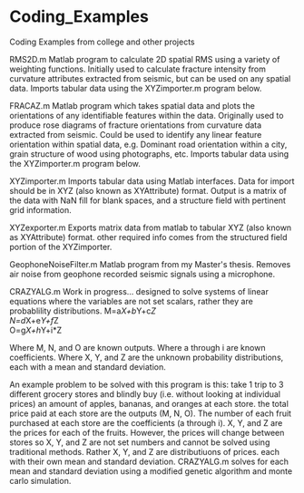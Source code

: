 # Coding_Examples
Coding Examples from college and other projects

RMS2D.m
Matlab program to calculate 2D spatial RMS using a variety of weighting functions.
Initially used to calculate fracture intensity from curvature attributes extracted from seismic, but can be used on any spatial data.
Imports tabular data using the XYZimporter.m program below.

FRACAZ.m
Matlab program which takes spatial data and plots the orientations of any identifiable features within the data.
Originally used to produce rose diagrams of fracture orientations from curvature data extracted from seismic.
Could be used to identify any linear feature orientation within spatial data, e.g.
Dominant road orientation within a city, grain structure of wood using photographs, etc.
Imports tabular data using the XYZimporter.m program below.

XYZimporter.m
Imports tabular data using Matlab interfaces. Data for import should be in XYZ (also known as XYAttribute) format.
Output is a matrix of the data with NaN fill for blank spaces, and a structure field with pertinent grid information.


XYZexporter.m
Exports matrix data from matlab to tabular XYZ (also known as XYAttribute) format.
other required info comes from the structured field portion of the XYZimporter.


GeophoneNoiseFilter.m
Matlab program from my Master's thesis. Removes air noise from geophone recorded seismic signals using a microphone.


CRAZYALG.m
Work in progress...
designed to solve systems of linear equations where the variables are not set scalars, rather they are probablility distributions. 
M=a*X+b*Y+c*Z  
N=d*X+e*Y+f*Z  
O=g*X+h*Y+i*Z  

Where M, N, and O are known outputs. 
Where a through i are known coefficients. 
Where X, Y, and Z are the unknown probability distributions, each with a mean and standard deviation. 

An example problem to be solved with this program is this:
take 1 trip to 3 different grocery stores and blindly buy (i.e. without looking at individual prices) an amount of apples, bananas, and oranges at each store.
the total price paid at each store are the outputs (M, N, O).
The number of each fruit purchased at each store are the coefficients (a through i).
X, Y, and Z are the prices for each of the fruits.
However, the prices will change between stores so X, Y, and Z are not set numbers and cannot be solved using traditional methods.
Rather X, Y, and Z are distributiuons of prices. each with their own mean and standard deviation.
CRAZYALG.m solves for each mean and standard deviation using a modified genetic algorithm and monte carlo simulation.
